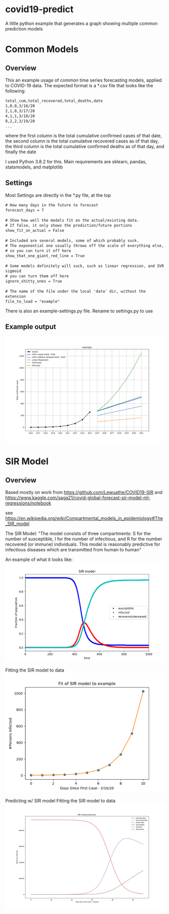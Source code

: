 # covid19-predict
A little python example that generates a graph showing multiple common prediction models

# Common Models
## Overview

This an example usage of common time series forecasting models, applied to COVID-19 data.
The expected format is a *.csv file that looks like the following:

    total_cum,total_recovered,total_deaths,date
    1,0,0,3/16/20
    2,1,0,3/17/20
    4,1,1,3/18/20
    8,2,2,3/19/20
    ...
        
where the first column is the total cumulative confirmed cases of that date,
the second column is the total cumulative recovered cases as of that day, the third column is the total cumulative
 confirmed deaths as of that day, and finally the date

I used Python 3.8.2 for this. Main requirements are sklearn, pandas, statsmodels, and matplotlib

## Settings

Most Settings are directly in the *.py file, at the top

    # How many days in the future to forecast
    forecast_days = 7
    
    # Show how well the models fit on the actual/existing data.
    # If false, it only shows the prediction/future portions
    show_fit_on_actual = False
    
    # Included are several models, some of which probably suck.
    # The exponential one usually throws off the scale of everything else,
    # so you can turn it off here
    show_that_one_giant_red_line = True
    
    # Some models definitely will suck, such as linear regression, and SVR sigmoid
    # you can turn them off here
    ignore_shitty_ones = True
    
    # The name of the file under the local 'data' dir, without the extension
    file_to_load = "example"

There is also an example-settings.py file. Rename to settings.py to use
## Example output
![Covid19Example](https://github.com/advanced4/covid19-predict/raw/master/example_output.png)

# SIR Model
## Overview
Based mostly on work from https://github.com/Lewuathe/COVID19-SIR and https://www.kaggle.com/saga21/covid-global-forecast-sir-model-ml-regressions/notebook

see https://en.wikipedia.org/wiki/Compartmental_models_in_epidemiology#The_SIR_model

The SIR Model:
"The model consists of three compartments: S for the number of susceptible, I for the number of infectious, and R for the number recovered (or immune) individuals. This model is reasonably predictive for infectious diseases which are transmitted from human to human"

An example of what it looks like:
![SIRExample](https://github.com/advanced4/covid19-predict/raw/master/example_sir.png)

Fitting the SIR model to data
![SIRFitExample](https://github.com/advanced4/covid19-predict/raw/master/example_sir_fit.png)

Predicting w/ SIR model
Fitting the SIR model to data
![SIRPrediction](https://github.com/advanced4/covid19-predict/raw/master/example_sir_prediction.png)